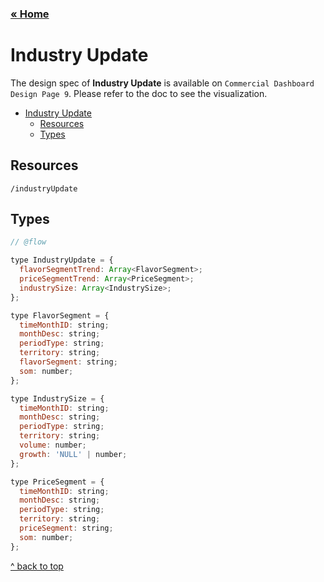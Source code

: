 ### [&laquo; Home](README.md)

# Industry Update

The design spec of **Industry Update** is available on `Commercial Dashboard Design Page 9`. Please refer to the doc to see the visualization.

- [Industry Update](#industry-update)
    - [Resources](#resources)
    - [Types](#types)


## Resources
`/industryUpdate`

## Types

```js
// @flow

type IndustryUpdate = {
  flavorSegmentTrend: Array<FlavorSegment>;
  priceSegmentTrend: Array<PriceSegment>;
  industrySize: Array<IndustrySize>;
};

type FlavorSegment = {
  timeMonthID: string;
  monthDesc: string;
  periodType: string;
  territory: string;
  flavorSegment: string;
  som: number;
};

type IndustrySize = {
  timeMonthID: string;
  monthDesc: string;
  periodType: string;
  territory: string;
  volume: number;
  growth: 'NULL' | number;
};

type PriceSegment = {
  timeMonthID: string;
  monthDesc: string;
  periodType: string;
  territory: string;
  priceSegment: string;
  som: number;
};


```
[^ back to top](#industry-update)
